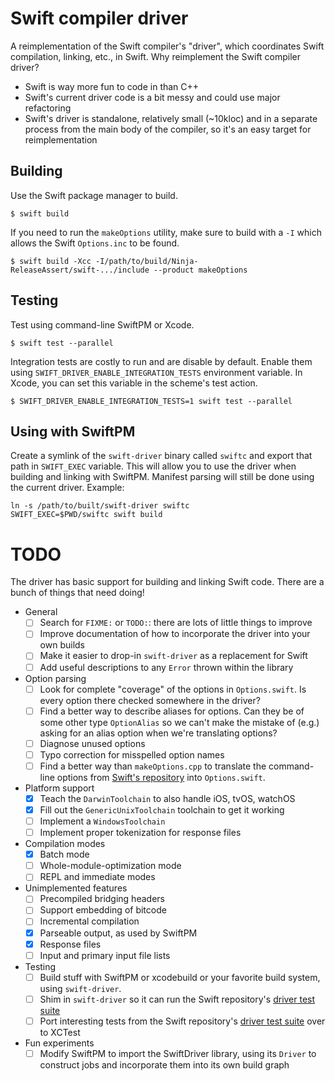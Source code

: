# Swift compiler driver

A reimplementation of the Swift compiler's "driver", which coordinates Swift compilation,
linking, etc., in Swift. Why reimplement the Swift compiler driver?

* Swift is way more fun to code in than C++
* Swift's current driver code is a bit messy and could use major refactoring
* Swift's driver is standalone, relatively small (~10kloc) and in a separate process from the main body of the compiler, so it's an easy target for reimplementation

## Building

Use the Swift package manager to build.

```
$ swift build
```

If you need to run the `makeOptions`
utility, make sure to build with a `-I` which allows the Swift `Options.inc` to
be found.

```
$ swift build -Xcc -I/path/to/build/Ninja-ReleaseAssert/swift-.../include --product makeOptions

```

## Testing

Test using command-line SwiftPM or Xcode.

```
$ swift test --parallel
```

Integration tests are costly to run and are disable by default. Enable them
using `SWIFT_DRIVER_ENABLE_INTEGRATION_TESTS` environment variable. In Xcode,
you can set this variable in the scheme's test action.

```
$ SWIFT_DRIVER_ENABLE_INTEGRATION_TESTS=1 swift test --parallel
```

## Using with SwiftPM

Create a symlink of the `swift-driver` binary called `swiftc` and export that
path in `SWIFT_EXEC` variable. This will allow you to use the driver when
building and linking with SwiftPM. Manifest parsing will still be done using the
current driver. Example:

```
ln -s /path/to/built/swift-driver swiftc
SWIFT_EXEC=$PWD/swiftc swift build
```

# TODO

The driver has basic support for building and linking Swift code. There are a bunch of things that need doing!

* General
  * [ ] Search for `FIXME:` or `TODO:`: there are lots of little things to improve
  * [ ] Improve documentation of how to incorporate the driver into your own builds
  * [ ] Make it easier to drop-in `swift-driver` as a replacement for Swift
  * [ ] Add useful descriptions to any `Error` thrown within the library
* Option parsing
  * [ ] Look for complete "coverage" of the options in `Options.swift`. Is every option there checked somewhere in the driver?
  * [ ] Find a better way to describe aliases for options. Can they be of some other type `OptionAlias` so we can't make the mistake of (e.g.) asking for an alias option when we're translating options?
  * [ ] Diagnose unused options
  * [ ] Typo correction for misspelled option names
  * [ ] Find a better way than `makeOptions.cpp` to translate the command-line options from [Swift's repository](https://github.com/apple/swift/tree/master/include/swift/Option) into `Options.swift`.
* Platform support
  * [x] Teach the `DarwinToolchain` to also handle iOS, tvOS, watchOS
  * [x] Fill out the `GenericUnixToolchain` toolchain to get it working
  * [ ] Implement a `WindowsToolchain`
  * [ ] Implement proper tokenization for response files
* Compilation modes
  * [x] Batch mode
  * [ ] Whole-module-optimization mode
  * [ ] REPL and immediate modes
* Unimplemented features
  * [ ] Precompiled bridging headers
  * [ ] Support embedding of bitcode
  * [ ] Incremental compilation
  * [x] Parseable output, as used by SwiftPM
  * [x] Response files
  * [ ] Input and primary input file lists
* Testing
  * [ ] Build stuff with SwiftPM or xcodebuild or your favorite build system, using `swift-driver`.
  * [ ] Shim in `swift-driver` so it can run the Swift repository's [driver test suite](https://github.com/apple/swift/tree/master/test/Driver)
  * [ ] Port interesting tests from the Swift repository's [driver test suite](https://github.com/apple/swift/tree/master/test/Driver) over to XCTest
* Fun experiments
  * [ ] Modify SwiftPM to import the SwiftDriver library, using its `Driver` to construct jobs and incorporate them into its own build graph
